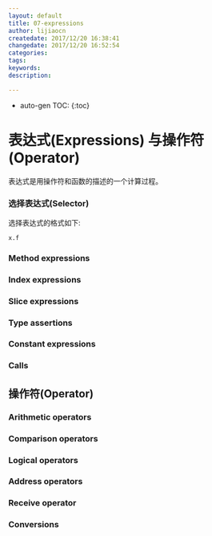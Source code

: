 ```yaml
---
layout: default
title: 07-expressions
author: lijiaocn
createdate: 2017/12/20 16:38:41
changedate: 2017/12/20 16:52:54
categories:
tags:
keywords:
description: 

---
```


* auto-gen TOC:
{:toc}

# 表达式(Expressions) 与操作符(Operator)

表达式是用操作符和函数的描述的一个计算过程。

### 选择表达式(Selector)

选择表达式的格式如下:

	x.f


### Method expressions

### Index expressions

### Slice expressions

### Type assertions

### Constant expressions

### Calls

## 操作符(Operator)

### Arithmetic operators

### Comparison operators

### Logical operators

### Address operators

### Receive operator

### Conversions

